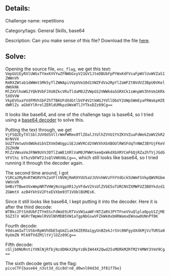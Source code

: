   ## Details:
Challenge name: repetitions

Category/tags: General Skills, base64

Description:
Can you make sense of this file?
Download the file [here](https://artifacts.picoctf.net/c/474/enc_flag).

## Solve:

Opening the source file, `enc_flag`, we get this text:
`VmpGU1EyRXlUWGxTYmxKVVYwZFNWbGxyV21GV1JteDBUbFpPYWxKdFVsaFpWVlUxWVZaS1ZWWnVh
RmRXZWtab1dWWmtSMk5yTlZWWApiVVpUVm10d1VWZFdVa2RpYlZaWFZtNVdVZ3BpU0VKeldWUkNk
MlZXVlhoWGJYQk9VbFJXU0ZkcVRuTldaM0JZVWpGS2VWWkdaSGRXCk1sWnpWV3hhVm1KRk5XOVVW
VkpEVGxaYVdFMVhSbFZhTTBKUFdXdGtlbVF4V2tkWGJYUllDbUY2UWpSWmEyaFRWakpHZEdWRlZs
aGkKYlRrelZERldUMkpzUWxWTlJYTkxDZz09Cg==`

It looks like base64, and one of the challenge tags is base64, so I tried using a [base64 decoder](https://www.base64decode.org/) to solve this.

Putting the text through, we get `VjFSQ2EyTXlSblJUV0dSVllrWmFWRmx0TlZOalJtUlhZVVU1YVZKVVZuaFdWekZoWVZkR2NrNVVX
bUZTVmtwUVdWUkdibVZXVm5WUgpiSEJzWVRCd2VWVXhXbXBOUlRWSFdqTnNWZ3BYUjFKeVZGZHdW
MlZzVWxaVmJFNW9UVVJDTlZaWE1XRlVaM0JPWWtkemQxWkdXbXRYCmF6QjRZa2hTVjJGdGVFVlhi
bTkzVDFWT2JsQlVNRXNLCg==`, which still looks like base64, so I tried running it through the decoder again.

The second time around, I got `V1RCa2MyRnRTWGRVYkZaVFltNVNjRmRXYUU5aVJUVnhWVzFhYVdGck5UWmFSVkpQWVRGbmVWVnVR
bHBsYTBweVUxWmpNRTVHWjNsVgpXR1JyVFdwV2VsUlZVbE5oTURCNVZXMWFUZ3BOYkdzd1ZGWmtX
azB4YkhSV2FteEVXbm93T1VOblBUMEsK`.

Since it still looks like base64, I kept putting it into the decoder. Here it is after the third decode:
`WTBkc2FtSXdUbFZTYm5ScFdWaE9iRTVxVW1aaWFrNTZaRVJPYTFneVVuQlpla0pyU1ZjME5GZ3lV
WGRrTWpWelRVUlNhMDB5VW1aTgpNbGswVFZkWk0xbHRWamxEWnowOUNnPT0K`

Fourth decode: 
`Y0dsamIwTlVSbnRpWVhObE5qUmZiak56ZEROa1gyUnBZekJrSVc0NFgyUXdkMjVzTURSa00yUmZN
Mlk0TVdZM1ltVjlDZz09Cg==`

Fifth decode:
`cGljb0NURntiYXNlNjRfbjNzdDNkX2RpYzBkIW44X2Qwd25sMDRkM2RfM2Y4MWY3YmV9Cg==`

The sixth decode gets us the flag: `picoCTF{base64_n3st3d_dic0d!n8_d0wnl04d3d_3f81f7be}`
